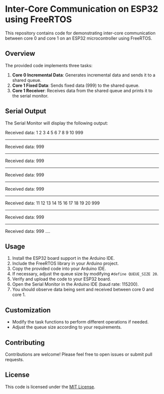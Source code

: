 # Inter-Core Communication on ESP32 using FreeRTOS

This repository contains code for demonstrating inter-core communication between core 0 and core 1 on an ESP32 microcontroller using FreeRTOS.

## Overview

The provided code implements three tasks:
1. **Core 0 Incremental Data**: Generates incremental data and sends it to a shared queue.
2. **Core 1 Fixed Data**: Sends fixed data (999) to the shared queue.
3. **Core 1 Receiver**: Receives data from the shared queue and prints it to the serial monitor.

## Serial Output

The Serial Monitor will display the following output:

Received data:     1    2    3    4    5    6    7    8    9    10    999
__________________________________________________________
Received data:     999
__________________________________________________________
Received data:     999
__________________________________________________________
Received data:     999
__________________________________________________________
Received data:     999
__________________________________________________________
Received data:     11    12    13    14    15    16    17    18    19    20    999
__________________________________________________________
Received data:     999
__________________________________________________________
Received data:     999
....



## Usage

1. Install the ESP32 board support in the Arduino IDE.
2. Include the FreeRTOS library in your Arduino project.
3. Copy the provided code into your Arduino IDE.
4. If necessary, adjust the queue size by modifying `#define QUEUE_SIZE 20`.
5. Verify and upload the code to your ESP32 board.
6. Open the Serial Monitor in the Arduino IDE (baud rate: 115200).
7. You should observe data being sent and received between core 0 and core 1.

## Customization

- Modify the task functions to perform different operations if needed.
- Adjust the queue size according to your requirements.

## Contributing

Contributions are welcome! Please feel free to open issues or submit pull requests.

## License

This code is licensed under the [MIT License](LICENSE).
